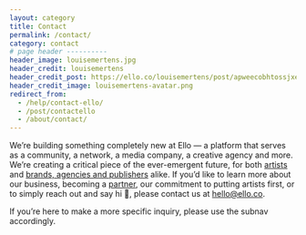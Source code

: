 ```yaml
---
layout: category
title: Contact
permalink: /contact/
category: contact
# page header ----------
header_image: louisemertens.jpg
header_credit: louisemertens
header_credit_post: https://ello.co/louisemertens/post/apweecobhtossjxefg9ggg
header_credit_image: louisemertens-avatar.png
redirect_from:
  - /help/contact-ello/
  - /post/contactello
  - /about/contact/
---
```


We’re building something completely new at Ello — a platform that serves as a community, a network, a media company, a creative agency and more.  We’re creating a critical piece of the ever-emergent future, for both [artists](/wtf/contact/artists/) and [brands, agencies and publishers](/wtf/contact/brands-agencies/) alike. If you’d like to learn more about our business, becoming a [partner](/wtf/contact/partners/), our commitment to putting artists first, or to simply reach out and say hi :wave:, please contact us at hello@ello.co.

If you’re here to make a more specific inquiry, please use the subnav accordingly.
